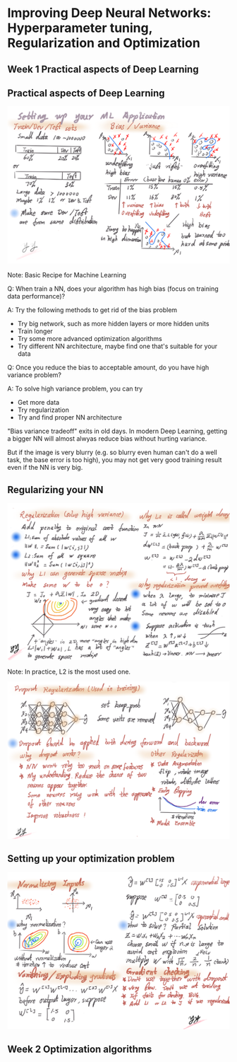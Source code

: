 # Improving Deep Neural Networks: Hyperparameter tuning, Regularization and Optimization

## Week 1 Practical aspects of Deep Learning

## Practical aspects of Deep Learning
![](ImageNotes/Week1_1.png)

Note: Basic Recipe for Machine Learning

Q: When train a NN, does your algorithm has high bias (focus on training data performance)?

A: Try the following methods to get rid of the bias problem
* Try big network, such as more hidden layers or more hidden units
* Train longer
* Try some more advanced optimization algorithms
* Try different NN architecture, maybe find one that's suitable for your data


Q: Once you reduce the bias to acceptable amount, do you have high variance problem?

A: To solve high variance problem, you can try
* Get more data
* Try regularization
* Try and find proper NN architecture

"Bias variance tradeoff" exits in old days. In modern Deep Learning, getting a bigger NN will almost alwyas reduce bias without hurting variance. 

But if the image is very blurry (e.g. so blurry even human can't do a well task, the base error is too high), you may not get very good training result even if the NN is very big.   

## Regularizing your NN
![](ImageNotes/Week1_2.png)

Note: In practice, L2 is the most used one.

![](ImageNotes/Week1_3.png)

## Setting up your optimization problem 
![](ImageNotes/Week1_4.png)

## Week 2 Optimization algorithms




